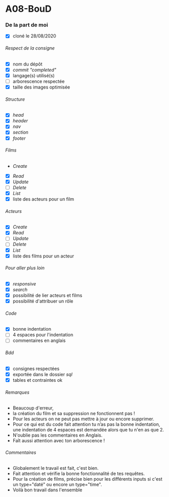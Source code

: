 # A08-BouD
### De la part de moi
- [x] cloné le 28/08/2020
###### *Respect de la consigne*
- [x] nom du dépôt
- [x] *commit "completed"*
- [x] langage(s) utilisé(s)
- [ ] arborescence respectée
- [x] taille des images optimisée
###### *Structure*
- [x] *head*
- [x] *header*
- [x] *nav*
- [x] *section*
- [x] *footer*
###### *Films*
- *Create*
- [x] *Read*
- [x] *Update*
- [ ] *Delete*
- [x] *List*
- [x] liste des acteurs pour un film
###### *Acteurs*
- [x] *Create*
- [x] *Read*
- [ ] *Update*
- [ ] *Delete*
- [x] *List*
- [x] liste des films pour un acteur
###### *Pour aller plus loin*
- [x] *responsive*
- [x] *search*
- [x] possibilité de lier acteurs et films
- [x] possibilité d'attribuer un rôle
###### *Code*
- [x] bonne indentation
- [ ] 4 espaces pour l'indentation
- [ ] commentaires en anglais
###### *Bdd*
- [x] consignes respectées
- [x] exportée dans le dossier *sql*
- [x] tables et contraintes ok
###### *Remarques*
- Beaucoup d'erreur, 
- la création du film et sa suppression ne fonctionnent pas !
- Pour les acteurs on ne peut pas mettre à jour ou encore supprimer.
- Pour ce qui est du code fait attention tu n’as pas la bonne indentation, 
  une indentation de 4 espaces est demandée alors que tu n'en as que 2.
- N'oublie pas les commentaires en Anglais.
- Faît aussi attention avec ton arborescence !
###### *Commentaires*
- Globalement le travail est fait, c'est bien. 
- Fait attention et vérifie la bonne fonctionnalité de tes requêtes.
- Pour la création de films, précise bien pour les différents inputs si c'est un type="daté" ou encore un type="time".
- Voilà bon travail dans l'ensemble
